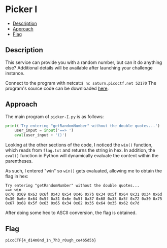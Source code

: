 # Picker I

- [Description](#description)
- [Approach](#approach)
- [Flag](#flag)

## Description

This service can provide you with a random number, but can it do anything else? Additional details will be available after launching your challenge instance.

Connect to the program with netcat:`$ nc saturn.picoctf.net 52170`
The program's source code can be downloaded [here](https://artifacts.picoctf.net/c/515/picker-I.py).

## Approach

The main program of `picker-I.py` is as follows:

```python
print('Try entering "getRandomNumber" without the double quotes...')
    user_input = input('==> ')
    eval(user_input + '()')
```

Looking at the other sections of the code, I noticed the `win()` function, which reads from `flag.txt` and returns the string in hex. In addition, the `eval()` function in Python will dynamically evaluate the content within the parentheses.

As such, I entered "win" so `win()` gets evaluated, allowing me to obtain the flag in hex:

```
Try entering "getRandomNumber" without the double quotes...
==> win
0x70 0x69 0x63 0x6f 0x43 0x54 0x46 0x7b 0x34 0x5f 0x64 0x31 0x34 0x6d 0x30 0x6e 0x64 0x5f 0x31 0x6e 0x5f 0x37 0x68 0x33 0x5f 0x72 0x30 0x75 0x67 0x68 0x5f 0x63 0x65 0x34 0x62 0x35 0x64 0x35 0x62 0x7d
```

After doing some hex to ASCII conversion, the flag is obtained.

## Flag

`picoCTF{4_d14m0nd_1n_7h3_r0ugh_ce4b5d5b}`